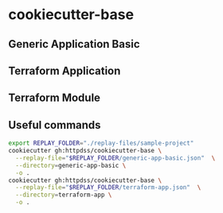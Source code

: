 # cookiecutter-base

## Generic Application Basic

## Terraform Application

## Terraform Module

## Useful commands

```bash
export REPLAY_FOLDER="./replay-files/sample-project"
cookiecutter gh:httpdss/cookiecutter-base \
  --replay-file="$REPLAY_FOLDER/generic-app-basic.json"  \
  --directory=generic-app-basic \
  -o .
cookiecutter gh:httpdss/cookiecutter-base \
  --replay-file="$REPLAY_FOLDER/terraform-app.json"  \
  --directory=terraform-app \
  -o .
```
